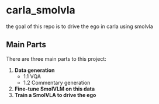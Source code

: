 # carla_smolvla
the goal of this repo is to drive the ego in carla using smolvla 

## Main Parts

There are three main parts to this project:

1. **Data generation**
    - 1.1 VQA
    - 1.2 Commentary generation
2. **Fine-tune SmolVLM on this data**
3. **Train a SmolVLA to drive the ego**

